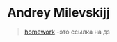 # Andrey Milevskijj  
> [homework](https://github.com/Nike5170/andrey.github.io "ghdghd") -это ссылка на дз
